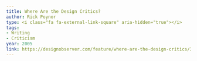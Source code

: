 ```yaml
---
title: Where Are the Design Critics?
author: Rick Poynor
type: <i class="fa fa-external-link-square" aria-hidden="true"></i>
tags:
- Writing
- Criticism
year: 2005
link: https://designobserver.com/feature/where-are-the-design-critics/3767
---
```

